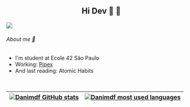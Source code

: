 ## <div align="center"> Hi Dev :cherry_blossom: :milky_way: </div> 

<div style="display: flex;" align="center">
    <a href="https://en.wikipedia.org/wiki/C_(programming_language)"><img src="https://img.shields.io/badge/C-A8B9CC?style=for-the-badge&logo=c&logoColor=white"></a> &nbsp
</div>    

###### About me :rose:
  - I'm student at Ecole 42 São Paulo
  - Working: [Pipex](https://github.com/Danimdf/Pipex) 
  - And last reading: Atomic Habits
     
  <br>      
        
| [![Danimdf GitHub stats](https://github-readme-stats.vercel.app/api?username=Danimdf&count_private=true&show_icons=true&hide=issues&hide_border=true&theme=radical)](https://github.com/Danimdf?tab=repositories) | [![Danimdf most used languages](https://github-readme-stats.vercel.app/api/top-langs/?username=Danimdf&layout=compact&hide_border=true&theme=radical)](https://github.com/Danimdf?tab=repositories) |
|:-:|:-:|
